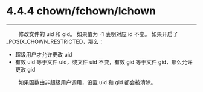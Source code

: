 # 4.4.4 chown/fchown/lchown
***

&emsp;&emsp;
修改文件的 uid 和 gid。
如果值为 -1 表明对应 id 不变。
如果开启了 \_POSIX\_CHOWN\_RESTRICTED，那么：

+ 超级用户才允许更改 uid
+ 有效 uid 等于文件 uid，或文件 uid 不变，有效 gid 等于文件 gid，那么允许更改 gid

&emsp;&emsp;
如果函数由非超级用户调用，设置 uid 和 gid 都会被清除。